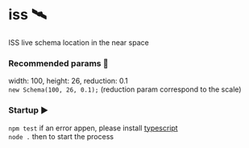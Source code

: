 # iss 🛰

ISS live schema location in the near space

### Recommended params 🔧
width: 100,
height: 26,
reduction: 0.1
<br>`new Schema(100, 26, 0.1);`
(reduction param correspond to the scale)
### Startup ▶️
`npm test` if an error appen, please install [typescript](https://www.typescriptlang.org/download)
<br>`node .` then to start the process 
